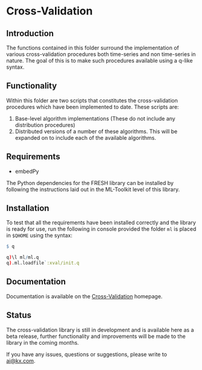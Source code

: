 # Cross-Validation


## Introduction

The functions contained in this folder surround the implementation of various cross-validation procedures both time-series and non time-series in nature. The goal of this is to make such procedures available using a q-like syntax.

## Functionality

Within this folder are two scripts that constitutes the cross-validation procedures which have been implemented to date. These scripts are:

1. Base-level algorithm implementations (These do not include any distribution procedures)
2. Distributed versions of a number of these algorithms. This will be expanded on to include each of the available algorithms.

## Requirements

- embedPy

The Python dependencies for the FRESH library can be installed by following the instructions laid out in the ML-Toolkit level of this library.

## Installation

To test that all the requirements have been installed correctly and the library is ready for use, run the following in console provided the folder `ml` is placed in `$QHOME` using the syntax:

```q
$ q

q)\l ml/ml.q
q).ml.loadfile`:xval/init.q
```

## Documentation

Documentation is available on the [Cross-Validation](https://code.kx.com/v2/ml/toolkit/xval/) homepage.

## Status

The cross-validation library is still in development and is available here as a beta release, further functionality and improvements will be made to the library in the coming months.

If you have any issues, questions or suggestions, please write to ai@kx.com.
